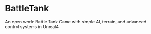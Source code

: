 # BattleTank
An open world Battle Tank Game with simple AI, terrain, and advanced control systems in Unreal4
